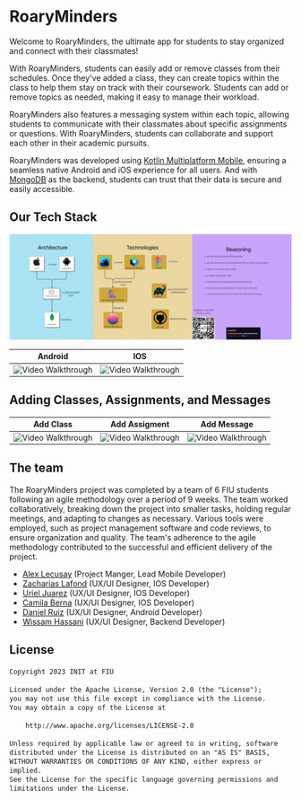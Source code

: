 # RoaryMinders
Welcome to RoaryMinders, the ultimate app for students to stay organized and connect with their classmates!

With RoaryMinders, students can easily add or remove classes from their schedules. Once they've added a class, they can create topics within the class to help them stay on track with their coursework. Students can add or remove topics as needed, making it easy to manage their workload.

RoaryMinders also features a messaging system within each topic, allowing students to communicate with their classmates about specific assignments or questions. With RoaryMinders, students can collaborate and support each other in their academic pursuits.

RoaryMinders was developed using [Kotlin Multiplatform Mobile](https://kotlinlang.org/lp/mobile/), ensuring a seamless native Android and iOS experience for all users. And with [MongoDB](https://www.mongodb.com/) as the backend, students can trust that their data is secure and easily accessible.

## Our Tech Stack

![alt text](https://github.com/AlexLecusay/MobileBuild2023/blob/main/mobile%20dev.png)

| Android  | IOS |
| ------------- |:-------------:|
| <img src='https://media.giphy.com/media/VsGpzK9OBxcf3azGzj/giphy.gif' title='Video Walkthrough' width='' alt='Video Walkthrough' />      | <img src='https://media.giphy.com/media/v1.Y2lkPTc5MGI3NjExMDYyNDE1MzA3Nzk3OThhNTc5MTMyOGFiYzZhZTc4NjRlNTJiNDdmYiZlcD12MV9pbnRlcm5hbF9naWZzX2dpZklkJmN0PWc/6BNWeifqrQMcgu94lA/giphy.gif' title='Video Walkthrough' width='' alt='Video Walkthrough' />     |    

## Adding Classes, Assignments, and Messages

| Add Class  | Add Assigment | Add Message |
| ------------- |:-------------:|:-------------:|
| <img src='https://media.giphy.com/media/IZnz8xp5R9v5LBAYVg/giphy.gif' title='Video Walkthrough' width='' alt='Video Walkthrough' />      | <img src='https://media.giphy.com/media/08KuJP1mFtgC3Un31D/giphy.gif' title='Video Walkthrough' width='' alt='Video Walkthrough' />     |   <img src='https://media.giphy.com/media/v1.Y2lkPTc5MGI3NjExZTZjOTBmMTAyMDVhNDllNjA5NTRlNWYwYjA5Yjg5MmY5NmM3ZDc3NCZjdD1n/J6nCQLhZ68q7B6U9i8/giphy.gif' title='Video Walkthrough' width='' alt='Video Walkthrough' />   |


## The team
The RoaryMinders project was completed by a team of 6 FIU students following an agile methodology over a period of 9 weeks. The team worked collaboratively, breaking down the project into smaller tasks, holding regular meetings, and adapting to changes as necessary. Various tools were employed, such as project management software and code reviews, to ensure organization and quality. The team's adherence to the agile methodology contributed to the successful and efficient delivery of the project.
- [Alex Lecusay](https://www.linkedin.com/in/alexlecusay/) (Project Manger, Lead Mobile Developer)
- [Zacharias Lafond](https://www.linkedin.com/in/zacharias-lafond/) (UX/UI Designer, IOS Developer)
- [Uriel Juarez](https://www.linkedin.com/in/uriel-juarez/) (UX/UI Designer, IOS Developer)
- [Camila Berna](http://www.linkedin.com/in/camilabernalc) (UX/UI Designer, IOS Developer)
- [Daniel Ruiz](https://www.linkedin.com/in/danielruizfiu/) (UX/UI Designer, Android Developer)
- [Wissam Hassani](https://www.linkedin.com/in/wissam-hassani/) (UX/UI Designer, Backend Developer)

## License

    Copyright 2023 INIT at FIU

    Licensed under the Apache License, Version 2.0 (the "License");
    you may not use this file except in compliance with the License.
    You may obtain a copy of the License at

        http://www.apache.org/licenses/LICENSE-2.0

    Unless required by applicable law or agreed to in writing, software
    distributed under the License is distributed on an "AS IS" BASIS,
    WITHOUT WARRANTIES OR CONDITIONS OF ANY KIND, either express or implied.
    See the License for the specific language governing permissions and
    limitations under the License.
